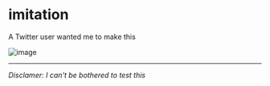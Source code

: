 # imitation
A Twitter user wanted me to make this

![image](https://github.com/Flonja/imitation/assets/20887403/60e052e3-d1af-4575-a449-dd6bc8760691)
<hr>

*Disclamer: I can't be bothered to test this*
